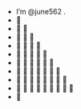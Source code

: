 - I’m @june562 .
- 👀
- 👀 👀
- 👀 👀 👀
- 👀 👀 👀 👀
- 👀 👀 👀 👀 👀
- 👀 👀 👀 👀 👀 👀
- 👀 👀 👀 👀 👀 👀 👀
- 👀 👀 👀 👀 👀 👀 👀 👀
- 👀 👀 👀 👀 👀 👀 👀 👀 👀
- 👀
<!---
june562/june562 is a ✨ special ✨ repository because its `README.md` (this file) appears on your GitHub profile.
You can click the Preview link to take a look at your changes.
--->
